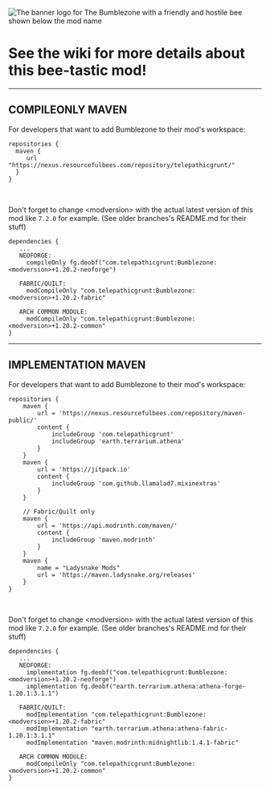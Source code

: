 ![The banner logo for The Bumblezone with a friendly and hostile bee shown below the mod name](https://github.com/TelepathicGrunt/Bumblezone/assets/40846040/968c8470-6ff7-4b11-8f45-da255d1de7ca)

# See the wiki for more details about this bee-tastic mod!

***

## COMPILEONLY MAVEN

For developers that want to add Bumblezone to their mod's workspace:

```
repositories {
  maven {
     url "https://nexus.resourcefulbees.com/repository/telepathicgrunt/"
  }
}
```

&nbsp;

Don't forget to change \<modversion> with the actual latest version of this mod like `7.2.0` for example. (See older branches's README.md for their stuff)

```
dependencies {
   ...
   NEOFORGE: 
     compileOnly fg.deobf("com.telepathicgrunt:Bumblezone:<modversion>+1.20.2-neoforge")
     
   FABRIC/QUILT: 
     modCompileOnly "com.telepathicgrunt:Bumblezone:<modversion>+1.20.2-fabric"
     
   ARCH COMMON MODULE: 
     modCompileOnly "com.telepathicgrunt:Bumblezone:<modversion>+1.20.2-common"
}
```

***

## IMPLEMENTATION MAVEN

For developers that want to add Bumblezone to their mod's workspace:

```
repositories {
    maven {
        url = 'https://nexus.resourcefulbees.com/repository/maven-public/'
        content {
            includeGroup 'com.telepathicgrunt'
            includeGroup 'earth.terrarium.athena'
        }
    }
    maven {
        url = 'https://jitpack.io'
        content {
            includeGroup 'com.github.llamalad7.mixinextras'
        }
    }
    
    // Fabric/Quilt only
    maven {
        url = 'https://api.modrinth.com/maven/'
        content {
            includeGroup 'maven.modrinth'
        }
    }
    maven {
        name = "Ladysnake Mods"
        url = 'https://maven.ladysnake.org/releases'
    }
}
```

&nbsp;

Don't forget to change \<modversion> with the actual latest version of this mod like `7.2.0` for example. (See older branches's README.md for their stuff)

```
dependencies {
   ...
   NEOFORGE: 
     implementation fg.deobf("com.telepathicgrunt:Bumblezone:<modversion>+1.20.2-neoforge")
     implementation fg.deobf("earth.terrarium.athena:athena-forge-1.20.1:3.1.1")
     
   FABRIC/QUILT: 
     modImplementation "com.telepathicgrunt:Bumblezone:<modversion>+1.20.2-fabric"
     modImplementation "earth.terrarium.athena:athena-fabric-1.20.1:3.1.1"
     modImplementation "maven.modrinth:midnightlib:1.4.1-fabric" 
   
   ARCH COMMON MODULE: 
     modCompileOnly "com.telepathicgrunt:Bumblezone:<modversion>+1.20.2-common"
}
```
